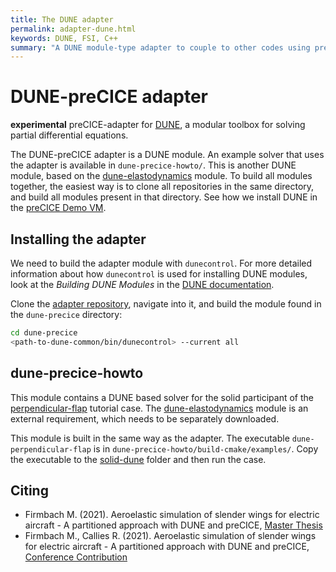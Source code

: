 ```yaml
---
title: The DUNE adapter
permalink: adapter-dune.html
keywords: DUNE, FSI, C++
summary: "A DUNE module-type adapter to couple to other codes using preCICE"
---
```


# DUNE-preCICE adapter

**experimental** preCICE-adapter for [DUNE](https://www.dune-project.org/), a modular toolbox for solving partial differential equations.

The DUNE-preCICE adapter is a DUNE module. An example solver that uses the adapter is available in `dune-precice-howto/`. This is another DUNE module, based on the [dune-elastodynamics](https://github.com/maxfirmbach/dune-elastodynamics) module. To build all modules together, the easiest way is to clone all repositories in the same directory, and build all modules present in that directory. See how we install DUNE in the [preCICE Demo VM](https://github.com/precice/vm/blob/develop/provisioning/install-dune.sh).

## Installing the adapter

We need to build the adapter module with `dunecontrol`. For more detailed information about how `dunecontrol` is used for installing DUNE modules, look at the *Building DUNE Modules* in the [DUNE documentation](https://www.dune-project.org/doc/installation/installation-buildsrc/).

Clone the [adapter repository](https://github.com/precice/dune-adapter), navigate into it, and build the module found in the `dune-precice` directory:

```bash
cd dune-precice
<path-to-dune-common/bin/dunecontrol> --current all
```

## dune-precice-howto

This module contains a DUNE based solver for the solid participant of the [perpendicular-flap](https://precice.org/tutorials-perpendicular-flap.html) tutorial case. The [dune-elastodynamics](https://github.com/maxfirmbach/dune-elastodynamics) module is an external requirement, which needs to be separately downloaded.

This module is built in the same way as the adapter. The executable `dune-perpendicular-flap` is in `dune-precice-howto/build-cmake/examples/`. Copy the executable to the [solid-dune](https://github.com/precice/tutorials/tree/master/perpendicular-flap/solid-dune) folder and then run the case.

## Citing

- Firmbach M. (2021). Aeroelastic simulation of slender wings for electric aircraft - A partitioned approach with DUNE and preCICE, [Master Thesis](https://mediatum.ub.tum.de/node?id=1609293)
- Firmbach M., Callies R. (2021). Aeroelastic simulation of slender wings for electric aircraft - A partitioned approach with DUNE and preCICE, [Conference Contribution](https://athene-forschung.unibw.de/138607)
